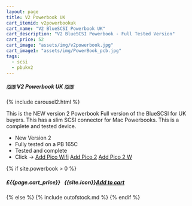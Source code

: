 ```yaml
---
layout: page
title: V2 Powerbook UK
cart_itemid: v2powerbookuk
cart_name: "V2 BlueSCSI Powerbook UK"
cart_description: "V2 BlueSCSI Powerbook - Full Tested Version"
cart_price: 52
cart_image: "assets/img/v2powerbook.jpg"
cart_image1: "assets/img/PowerBook_pcb.jpg"
tags: 
  - scsi
  - pbukv2
---
```


##### 🇬🇧 V2 Powerbook UK 🇬🇧

{% include carousel2.html %}

This is the NEW version 2 Powerbook Full version of the BlueSCSI for UK buyers. This has a slim SCSI connector for Mac Powerbooks. This is a complete and tested device.

* New Version 2
* Fully tested on a PB 165C
* Tested and complete
* Click &#8594; [Add Pico Wifi](/picowifi) [Add Pico 2](/pico2) [Add Pico 2 W](/pico2w)

{% if site.powerbook > 0 %}
##### £{{page.cart_price}} &nbsp; {{site.icon}}[Add to cart](/cart#{{page.cart_itemid}})
{% else %}
{% include outofstock.md %}
{% endif %}